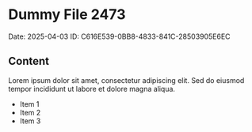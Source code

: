 # Dummy File 2473

Date: 2025-04-03
ID: C616E539-0BB8-4833-841C-28503905E6EC

## Content

Lorem ipsum dolor sit amet, consectetur adipiscing elit.
Sed do eiusmod tempor incididunt ut labore et dolore magna aliqua.

* Item 1
* Item 2
* Item 3

